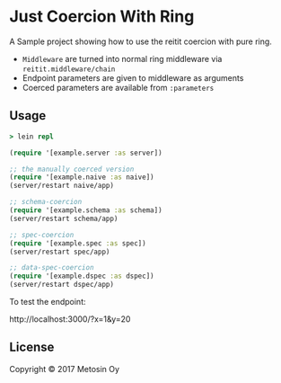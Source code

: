 # Just Coercion With Ring

A Sample project showing how to use the reitit coercion with pure ring.

* `Middleware` are turned into normal ring middleware via `reitit.middleware/chain`
* Endpoint parameters are given to middleware as arguments
* Coerced parameters are available from `:parameters`

## Usage

```clj
> lein repl

(require '[example.server :as server])

;; the manually coerced version
(require '[example.naive :as naive])
(server/restart naive/app)

;; schema-coercion
(require '[example.schema :as schema])
(server/restart schema/app)

;; spec-coercion
(require '[example.spec :as spec])
(server/restart spec/app)

;; data-spec-coercion
(require '[example.dspec :as dspec])
(server/restart dspec/app)
```

To test the endpoint:

http://localhost:3000/?x=1&y=20

## License

Copyright © 2017 Metosin Oy
